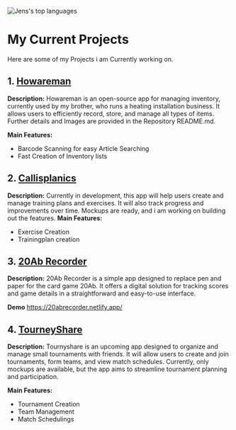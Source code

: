 ![Jens's top languages](https://github-readme-stats.vercel.app/api/top-langs/?username=huemmerj&layout=compact&theme=dark)
# My Current Projects

Here are some of my Projects i am Currently working on.
## 1. [Howareman](https://github.com/huemmerj/howareman)

**Description:** Howareman is an open-source app for managing inventory, currently used by my brother, who runs a heating installation business. It allows users to efficiently record, store, and manage all types of items. Further details and Images are provided in the Repository README.md.

**Main Features:**
- Barcode Scanning for easy Article Searching
- Fast Creation of Inventory lists

## 2. [Callisplanics](https://github.com/huemmerj/Callisplanics)

**Description:** Currently in development, this app will help users create and manage training plans and exercises. It will also track progress and improvements over time. Mockups are ready, and i am working on building out the features.
**Main Features:**
- Exercise Creation
- Trainingplan creation

## 3. [20Ab Recorder](https://github.com/huemmerj/20AbRecorder)

**Description:** 20Ab Recorder is a simple app designed to replace pen and paper for the card game 20Ab. It offers a digital solution for tracking scores and game details in a straightforward and easy-to-use interface. 

**Demo**
https://20abrecorder.netlify.app/

## 4. [TourneyShare](https://github.com/huemmerj/TournyShare)
**Description:** Tournyshare is an upcoming app designed to organize and manage small tournaments with friends. It will allow users to create and join tournaments, form teams, and view match schedules. Currently, only mockups are available, but the app aims to streamline tournament planning and participation.

**Main Features:**
- Tournament Creation
- Team Management
- Match Schedulings


